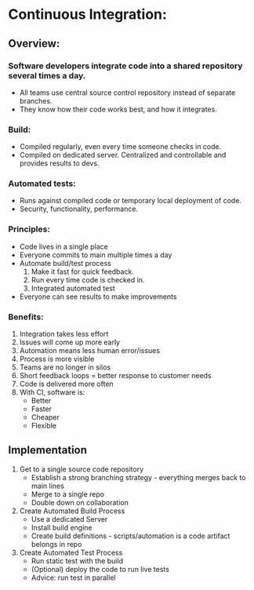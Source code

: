 # Continuous Integration:
## Overview:
### Software developers integrate code into a shared repository several times a day.
- All teams use central source control repository instead of separate branches.
- They know how their code works best, and how it integrates.
### Build:
- Compiled regularly, even every time someone checks in code.
- Compiled on dedicated server. Centralized and controllable and provides results to devs.
### Automated tests:
- Runs against compiled code or temporary local deployment of code.
- Security, functionality, performance.
### Principles:
- Code lives in a single place
- Everyone commits to main multiple times a day
- Automate build/test process
    1. Make it fast for quick feedback.
    2. Run every time code is checked in.
    3. Integrated automated test
- Everyone can see results to make improvements
### Benefits:
1. Integration takes less effort
2. Issues will come up more early
3. Automation means less human error/issues
4. Process is more visible
5. Teams are no longer in silos
6. Short feedback loops = better response to customer needs
7. Code is delivered more often
8. With CI, software is:
    - Better
    - Faster
    - Cheaper
    - Flexible

## Implementation
1. Get to a single source code repository
    - Establish a strong branching strategy - everything merges back to main lines
    - Merge to a single repo
    - Double down on collaboration
2. Create Automated Build Process
    - Use a dedicated Server
    - Install build engine
    - Create build definitions - scripts/automation is a code artifact belongs in repo
3. Create Automated Test Process
    - Run static test with the build
    - (Optional) deploy the code to run live tests
    - Advice: run test in parallel